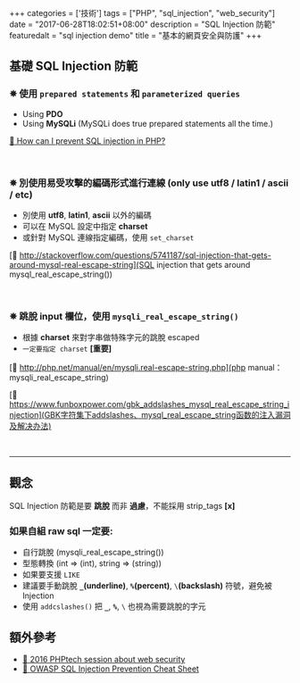 +++
categories = ['技術']
tags = ["PHP", "sql_injection", "web_security"]
date = "2017-06-28T18:02:51+08:00"
description = "SQL Injection 防範"
featuredalt = "sql injection demo"
title = "基本的網頁安全與防護"
+++

## 基礎 SQL Injection 防範

### <span class="text-primary">✵ 使用 `prepared statements` 和 `parameterized queries`</span>
* Using __PDO__
* Using __MySQLi__ (MySQLi does true prepared statements all the time.)

<!--more-->
[🔗  How can I prevent SQL injection in PHP?](http://stackoverflow.com/questions/60174/how-can-i-prevent-sql-injection-in-php?rq=1)

<br>

### <span class="text-primary">✵ 別使用易受攻擊的編碼形式進行連線 (only use utf8 / latin1 / ascii / etc)</sapn>
* 別使用 __utf8__, __latin1__, __ascii__ 以外的編碼
* 可以在 MySQL 設定中指定 __charset__
* 或針對 MySQL 連線指定編碼，使用 `set_charset`

[🔗  http://stackoverflow.com/questions/5741187/sql-injection-that-gets-around-mysql-real-escape-string](SQL injection that gets around mysql_real_escape_string())

<br>

### <span class="text-primary">✵ 跳脫 input 欄位，使用 `mysqli_real_escape_string()`</span>
* 根據 __charset__ 來對字串做特殊字元的跳脫 escaped
* `一定要指定 charset` __[重要]__

[🔗  http://php.net/manual/en/mysqli.real-escape-string.php](php manual：mysqli_real_escape_string)

[🔗  https://www.funboxpower.com/gbk_addslashes_mysql_real_escape_string_injection](GBK字符集下addslashes、mysql_real_escape_string函数的注入漏洞及解决办法)

<br>

----

##  觀念
SQL Injection 防範是要 __跳脫__ 而非 __過慮__，不能採用 strip_tags <b class="text-danger">[x]</b>

### 如果自組 raw sql 一定要:
* 自行跳脫 (mysqli_real_escape_string())
* 型態轉換 (int => (int), string => (string))
* 如果要支援 `LIKE`
 * 建議要手動跳脫 __`_`(underline)__, __`%`(percent)__, `\`__(backslash)__ 符號，避免被 Injection
 * 使用 `addcslashes()` 把 __`_`__, __`%`__, `\` 也視為需要跳脫的字元

## 額外參考
* [🔗  2016 PHPtech session about web security](https://www.slideshare.net/colinodell/hacking-your-way-to-better-security-zendcon-2016)
* [🔗  OWASP SQL Injection Prevention Cheat Sheet](https://www.owasp.org/index.php/SQL_Injection_Prevention_Cheat_Sheet)
